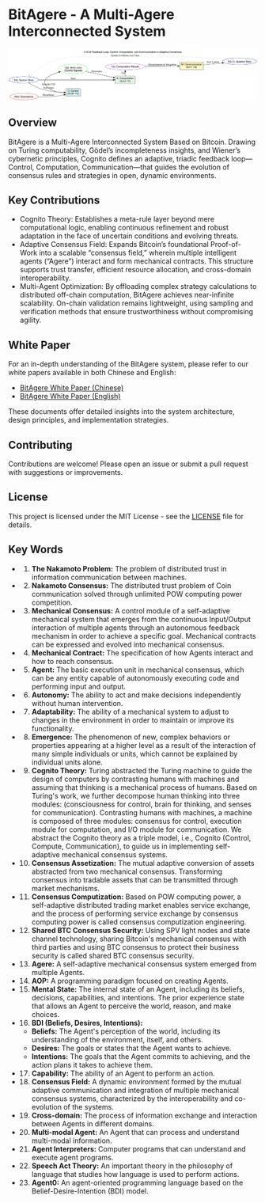 # BitAgere - A Multi-Agere Interconnected System

![Feedback-loop](images/feedback-loop.png)

## Overview
BitAgere is a Multi-Agere Interconnected System Based on Bitcoin. Drawing on Turing computability, Gödel’s incompleteness insights, and Wiener’s cybernetic principles, Cognito defines an adaptive, triadic feedback loop—Control, Computation, Communication—that guides the evolution of consensus rules and strategies in open, dynamic environments.

## Key Contributions

* Cognito Theory: Establishes a meta-rule layer beyond mere computational logic, enabling continuous refinement and robust adaptation in the face of uncertain conditions and evolving threats.
* Adaptive Consensus Field: Expands Bitcoin’s foundational Proof-of-Work into a scalable “consensus field,” wherein multiple intelligent agents (“Agere”) interact and form mechanical contracts. This structure supports trust transfer, efficient resource allocation, and cross-domain interoperability.
* Multi-Agent Optimization: By offloading complex strategy calculations to distributed off-chain computation, BitAgere achieves near-infinite scalability. On-chain validation remains lightweight, using sampling and verification methods that ensure trustworthiness without compromising agility.

## White Paper

For an in-depth understanding of the BitAgere system, please refer to our white papers available in both Chinese and English:

- [BitAgere White Paper (Chinese)](BitAgere_一个以比特币为底层的多元Agere互联系统.md)
- [BitAgere White Paper (English)](BitAgere_A_Multi-Agere_Interconnected_System_Based_on_Bitcoin.md)


These documents offer detailed insights into the system architecture, design principles, and implementation strategies.

## Contributing

Contributions are welcome! Please open an issue or submit a pull request with suggestions or improvements.

## License

This project is licensed under the MIT License - see the [LICENSE](LICENSE) file for details.


## Key Words

- 1. **The Nakamoto Problem:**
   The problem of distributed trust in information communication between machines.
- 2. **Nakamoto Consensus:**
   The distributed trust problem of Coin communication solved through unlimited POW computing power competition.
- 3. **Mechanical Consensus:**
  A control module of a self-adaptive mechanical system that emerges from the continuous Input/Output interaction of multiple agents through an autonomous feedback mechanism in order to achieve a specific goal. Mechanical contracts can be expressed and evolved into mechanical consensus.
- 4. **Mechanical Contract:**
   The specification of how Agents interact and how to reach consensus.
- 5. **Agent:**
   The basic execution unit in mechanical consensus, which can be any entity capable of autonomously executing code and performing input and output.
- 6. **Autonomy:**
   The ability to act and make decisions independently without human intervention.
- 7. **Adaptability:**
   The ability of a mechanical system to adjust to changes in the environment in order to maintain or improve its functionality.
- 8. **Emergence:**
   The phenomenon of new, complex behaviors or properties appearing at a higher level as a result of the interaction of many simple individuals or units, which cannot be explained by individual units alone.
- 9. **Cognito Theory:**
   Turing abstracted the Turing machine to guide the design of computers by contrasting humans with machines and assuming that thinking is a mechanical process of humans.
   Based on Turing's work, we further decompose human thinking into three modules: (consciousness for control, brain for thinking, and senses for communication). Contrasting humans with machines, a machine is composed of three modules: consensus for control, execution module for computation, and I/O module for communication. We abstract the Cognito theory as a triple model, i.e., Cognito (Control, Compute, Communication), to guide us in implementing self-adaptive mechanical consensus systems.
- 10. **Consensus Assetization:**
    The mutual adaptive conversion of assets abstracted from two mechanical consensus.
    Transforming consensus into tradable assets that can be transmitted through market mechanisms.
- 11. **Consensus Computization:**
    Based on POW computing power, a self-adaptive distributed trading market enables service exchange, and the process of performing service exchange by consensus computing power is called consensus computization engineering.
- 12. **Shared BTC Consensus Security:**
    Using SPV light nodes and state channel technology, sharing Bitcoin's mechanical consensus with third parties and using BTC consensus to protect their business security is called shared BTC consensus security.
- 13. **Agere:**
    A self-adaptive mechanical consensus system emerged from multiple Agents.
- 14. **AOP:**
    A programming paradigm focused on creating Agents.
- 15. **Mental State:**
    The internal state of an Agent, including its beliefs, decisions, capabilities, and intentions. The prior experience state that allows an Agent to perceive the world, reason, and make choices.
- 16. **BDI (Beliefs, Desires, Intentions):**
    * **Beliefs:** The Agent's perception of the world, including its understanding of the environment, itself, and others.
    * **Desires:** The goals or states that the Agent wants to achieve.
    * **Intentions:** The goals that the Agent commits to achieving, and the action plans it takes to achieve them.
- 17. **Capability:**
    The ability of an Agent to perform an action.
- 18. **Consensus Field:**
    A dynamic environment formed by the mutual adaptive communication and integration of multiple mechanical consensus systems, characterized by the interoperability and co-evolution of the systems.
- 19. **Cross-domain:**
    The process of information exchange and interaction between Agents in different domains.
- 20. **Multi-modal Agent:**
    An Agent that can process and understand multi-modal information.
- 21. **Agent Interpreters:**
    Computer programs that can understand and execute agent programs.
- 22. **Speech Act Theory:**
    An important theory in the philosophy of language that studies how language is used to perform actions.
- 23. **Agent0:**
    An agent-oriented programming language based on the Belief-Desire-Intention (BDI) model.
